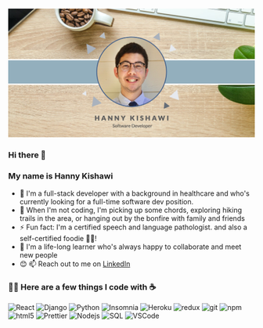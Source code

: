 ![banner](Hanny_Kishawi_Banner.jpg)

### Hi there 👋

### My name is Hanny Kishawi <br>
- 🔭 I'm a full-stack developer with a background in healthcare and who's currently looking for a full-time software dev position. 
- 🎸 When I'm not coding, I'm picking up some chords, exploring hiking trails in the area, or hanging out by the bonfire with family and friends
- ⚡ Fun fact: I'm a certified speech and language pathologist. and also a self-certified foodie 🌮🍹! 
- 🌱 I'm a life-long learner who's always happy to collaborate and meet new people 
- 😊 📫 Reach out to me on 
[LinkedIn](https://www.linkedin.com/in/hkishawi "Hanny's LinkedIn Profile") 

<h3>👨‍💻 Here are a few things I code with ☕</h3>
<p>
  <img alt="React" src="https://img.shields.io/badge/-React-45b8d8?style=flat-square&logo=react&logoColor=white" />
  <img alt="Django" src="https://img.shields.io/badge/-MongoDB-13aa52?style=flat-square&logo=mongodb&logoColor=white" />
  <img alt="Python" src="https://img.shields.io/badge/-Python-3776AB?style=flat-square&logo=python&logoColor=white" />
  <img alt="Insomnia" src="https://img.shields.io/badge/-Insomnia-5849BE?style=flat-square&logo=insomnia&logoColor=white" />
  <img alt="Heroku" src="https://img.shields.io/badge/-Heroku-430098?style=flat-square&logo=heroku&logoColor=white" />
  <img alt="redux" src="https://img.shields.io/badge/-Redux-764ABC?style=flat-square&logo=redux&logoColor=white" />
  <img alt="git" src="https://img.shields.io/badge/-Git-F05032?style=flat-square&logo=git&logoColor=white" />
  <img alt="npm" src="https://img.shields.io/badge/-NPM-CB3837?style=flat-square&logo=npm&logoColor=white" />
  <img alt="html5" src="https://img.shields.io/badge/-HTML5-E34F26?style=flat-square&logo=html5&logoColor=white" />
  <img alt="Prettier" src="https://img.shields.io/badge/-Prettier-F7B93E?style=flat-square&logo=prettier&logoColor=white" />
  <img alt="Nodejs" src="https://img.shields.io/badge/-Nodejs-43853d?style=flat-square&logo=Node.js&logoColor=white" />
  <img alt="SQL" src="https://img.shields.io/badge/-SQL-4479A1?style=flat-square&logo=mysql&logoColor=black&textColor=black" />
  <img alt="VSCode" src="https://img.shields.io/badge/-VS%20Code-007ACC?style=flat-square&logo=visual-studio-code&logoColor=white" />
<!--
**hkishawi/hkishawi** is a ✨ _special_ ✨ repository because its `README.md` (this file) appears on your GitHub profile.

Here are some ideas to get you started:

 ...
 My dream occupation as a kid was to be wolverine, but now I'm a software engineer haha. ha. 
- 🌱 I’m currently learning ...
- 👯 I’m looking to collaborate on ...
- 🤔 I’m looking for help with ...
- 💬 Ask me about ...
- 📫 How to reach me: ...
- 😄 Pronouns: ...
- ⚡ Fun fact: ...
-->
